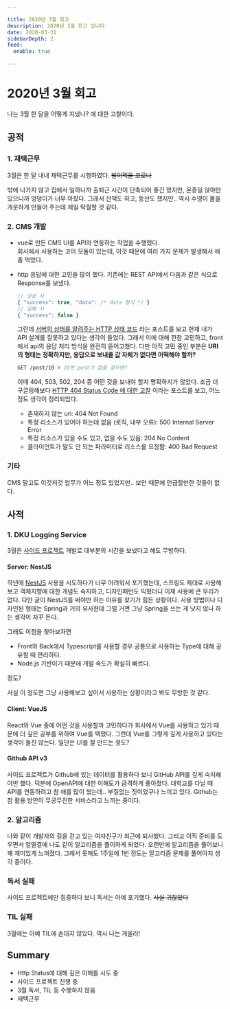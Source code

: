 ```yaml
---

title: 2020년 3월 회고
description: 2020년 3월 회고 입니다.
date: 2020-03-31
sidebarDepth: 2
feed:
  enable: true

---
```


# 2020년 3월 회고

나는 3월 한 달을 어떻게 지냈나? 에 대한 고찰이다.

## 공적

### 1. 재택근무

3월은 한 달 내내 재택근무를 시행하였다. ~~빌어먹을 코로나~~

밖에 나가지 않고 집에서 일하니까 출퇴근 시간이 단축되어 좋긴 했지만, 온종일 앉아만 있으니까 엉덩이가 너무 아팠다.
그래서 산책도 하고, 등산도 했지만.. 역시 수영이 몸을 개운하게 만들어 주는데 제일 탁월할 것 같다.

### 2. CMS 개발

- vue로 만든 CMS UI를 API와 연동하는 작업을 수행했다.\
  회사에서 사용하는 코어 모듈이 있는데, 이것 때문에 여러 가지 문제가 발생해서 애 좀 먹었다.

- http 응답에 대한 고민을 많이 했다. 기존에는 REST API에서 다음과 같은 식으로 Response를 보냈다.
  ```js
  // 성공 시
  { "success": true, "data": /* data 형식 */ }
  // 실패 시
  { "success": false }
  ```
  그런데 [서버의 상태를 알려주는 HTTP 상태 코드](https://evan-moon.github.io/2020/03/15/about-http-status-code/) 라는 포스트를 보고 현재 내가 API 설계를 잘못하고 있다는 생각이 들었다.
  그래서 이에 대해 한참 고민하고, front에서 api의 응답 처리 방식을 완전히 뜯어고쳤다.
  다만 아직 고민 중인 부분은 **URI의 형태는 정확하지만, 응답으로 보내줄 값 자체가 없다면 어떡해야 할까?**
  ``` sh
  GET /post/10 # 10번 post가 없을 경우엔?
  ```
  이때 404, 503, 502, 204 중 어떤 것을 보내야 할지 명확하지가 않았다.
  조금 더 구글링해보다 [HTTP 404 Status Code 에 대한 고찰](https://luckyyowu.tistory.com/377) 이라는 포스트를 보고, 어느 정도 생각이 정리되었다.
    - 존재하지 않는 uri: 404 Not Found
    - 특정 리소스가 있어야 하는데 없음 (로직, 내부 오류): 500 Internal Server Error
    - 특정 리소스가 있을 수도 있고, 없을 수도 있음: 204 No Content
    - 클라이언트가 말도 안 되는 파라미터로 리소스를 요청함: 400 Bad Request

### 기타

CMS 말고도 이것저것 업무가 어느 정도 있었지만.. 보안 때문에 언급할만한 것들이 없다.

## 사적

### 1. DKU Logging Service

3월은 [사이드 프로젝트](https://github.com/JunilHwang/DKU-Software-Engineering-Logging-Service) 개발로 대부분의 시간을 보냈다고 해도 무방하다.

#### Server: NestJS

작년에 [NestJS](https://nestjs.com/) 사용을 시도하다가 너무 어려워서 포기했는데, 스프링도 제대로 사용해보고 객체지향에 대한 개념도 숙지하고, 디자인패턴도 익혔더니 이제 사용에 큰 무리가 없다.
다만 굳이 NestJS를 써야만 하는 이유를 찾기가 힘든 상황이다.
사용 방법이나 디자인된 형태는 Spring과 거의 유사한데 그럴 거면 그냥 Spring을 쓰는 게 낫지 않나 하는 생각이 자꾸 든다.

그래도 이점을 찾아보자면

- Front와 Back에서 Typescript를 사용할 경우 공통으로 사용하는 Type에 대해 공유할 때 편리하다.
- Node.js 기반이기 때문에 개발 속도가 확실히 빠르다.

정도?

사실 이 정도면 그냥 사용해보고 싶어서 사용하는 상황이라고 봐도 무방한 것 같다.

#### Client: VueJS

React와 Vue 중에 어떤 것을 사용할까 고민하다가 회사에서 Vue를 사용하고 있기 때문에 더 깊은 공부를 위하여 Vue를 택했다.
그런데 Vue를 그렇게 깊게 사용하고 있다는 생각이 들진 않는다. 일단은 UI를 잘 만드는 정도?

#### Github API v3

사이드 프로젝트가 Github에 있는 데이터를 활용하다 보니 GitHub API를 깊게 숙지해야만 했다.
덕분에 OpenAPI에 대한 이해도가 급격하게 좋아졌다. 대학교를 다닐 때 API를 연동하려고 참 애를 많이 썼는데.. 부질없는 짓이었구나 느끼고 있다.
Github는 참 활용 방안이 무궁무진한 서비스라고 느끼는 중이다.

### 2. 알고리즘

나와 같이 개발자의 길을 걷고 있는 여자친구가 최근에 퇴사했다. 그리고 이직 준비를 도우면서 얼떨결에 나도 같이 알고리즘을 풀이하게 되었다.
오랜만에 알고리즘을 풀어보니 꽤 재미있게 느껴졌다. 그래서 못해도 1주일에 1번 정도는 알고리즘 문제를 풀어야지 생각 중이다.

### 독서 실패

사이드 프로젝트에만 집중하다 보니 독서는 아예 포기했다. ~~사실 귀찮았다~~

### TIL 실패

3월에는 아예 TIL에 손대지 않았다. 역시 나는 게을러!

## Summary

- Http Status에 대해 깊은 이해를 시도 중
- 사이드 프로젝트 진행 중
- 3월 독서, TIL 등 수행하지 않음
- 재택근무